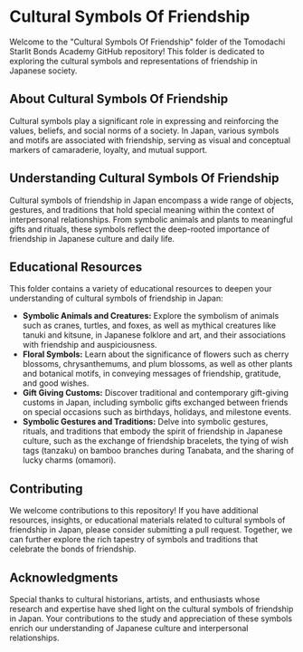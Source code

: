 # Cultural Symbols Of Friendship

Welcome to the "Cultural Symbols Of Friendship" folder of the Tomodachi Starlit Bonds Academy GitHub repository! This folder is dedicated to exploring the cultural symbols and representations of friendship in Japanese society.

## About Cultural Symbols Of Friendship

Cultural symbols play a significant role in expressing and reinforcing the values, beliefs, and social norms of a society. In Japan, various symbols and motifs are associated with friendship, serving as visual and conceptual markers of camaraderie, loyalty, and mutual support.

## Understanding Cultural Symbols Of Friendship

Cultural symbols of friendship in Japan encompass a wide range of objects, gestures, and traditions that hold special meaning within the context of interpersonal relationships. From symbolic animals and plants to meaningful gifts and rituals, these symbols reflect the deep-rooted importance of friendship in Japanese culture and daily life.

## Educational Resources

This folder contains a variety of educational resources to deepen your understanding of cultural symbols of friendship in Japan:

- **Symbolic Animals and Creatures:** Explore the symbolism of animals such as cranes, turtles, and foxes, as well as mythical creatures like tanuki and kitsune, in Japanese folklore and art, and their associations with friendship and auspiciousness.
- **Floral Symbols:** Learn about the significance of flowers such as cherry blossoms, chrysanthemums, and plum blossoms, as well as other plants and botanical motifs, in conveying messages of friendship, gratitude, and good wishes.
- **Gift Giving Customs:** Discover traditional and contemporary gift-giving customs in Japan, including symbolic gifts exchanged between friends on special occasions such as birthdays, holidays, and milestone events.
- **Symbolic Gestures and Traditions:** Delve into symbolic gestures, rituals, and traditions that embody the spirit of friendship in Japanese culture, such as the exchange of friendship bracelets, the tying of wish tags (tanzaku) on bamboo branches during Tanabata, and the sharing of lucky charms (omamori).

## Contributing

We welcome contributions to this repository! If you have additional resources, insights, or educational materials related to cultural symbols of friendship in Japan, please consider submitting a pull request. Together, we can further explore the rich tapestry of symbols and traditions that celebrate the bonds of friendship.

## Acknowledgments

Special thanks to cultural historians, artists, and enthusiasts whose research and expertise have shed light on the cultural symbols of friendship in Japan. Your contributions to the study and appreciation of these symbols enrich our understanding of Japanese culture and interpersonal relationships.
